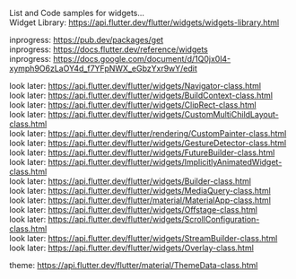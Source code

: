 List and Code samples for widgets...    
Widget Library: https://api.flutter.dev/flutter/widgets/widgets-library.html    

inprogress: https://pub.dev/packages/get      
inprogress: https://docs.flutter.dev/reference/widgets   
inprogress: https://docs.google.com/document/d/1Q0jx0l4-xymph9O6zLaOY4d_f7YFpNWX_eGbzYxr9wY/edit

look later: https://api.flutter.dev/flutter/widgets/Navigator-class.html   
look later: https://api.flutter.dev/flutter/widgets/BuildContext-class.html    
look later: https://api.flutter.dev/flutter/widgets/ClipRect-class.html   
look later: https://api.flutter.dev/flutter/widgets/CustomMultiChildLayout-class.html   
look later: https://api.flutter.dev/flutter/rendering/CustomPainter-class.html  
look later: https://api.flutter.dev/flutter/widgets/GestureDetector-class.html  
look later: https://api.flutter.dev/flutter/widgets/FutureBuilder-class.html   
look later: https://api.flutter.dev/flutter/widgets/ImplicitlyAnimatedWidget-class.html   
look later: https://api.flutter.dev/flutter/widgets/Builder-class.html  
look later: https://api.flutter.dev/flutter/widgets/MediaQuery-class.html   
look later: https://api.flutter.dev/flutter/material/MaterialApp-class.html   
look later: https://api.flutter.dev/flutter/widgets/Offstage-class.html   
look later: https://api.flutter.dev/flutter/widgets/ScrollConfiguration-class.html    
look later: https://api.flutter.dev/flutter/widgets/StreamBuilder-class.html    
look later: https://api.flutter.dev/flutter/widgets/Overlay-class.html

theme: https://api.flutter.dev/flutter/material/ThemeData-class.html
